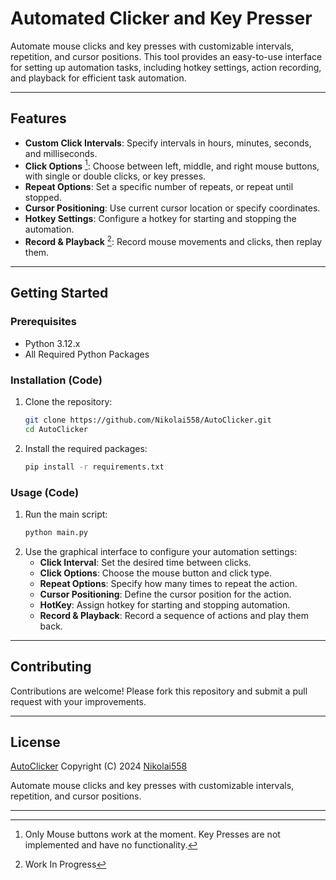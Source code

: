 # Automated Clicker and Key Presser

Automate mouse clicks and key presses with customizable intervals, repetition, and cursor positions.
This tool provides an easy-to-use interface for setting up automation tasks, including hotkey settings, 
action recording, and playback for efficient task automation.

---

## Features

- **Custom Click Intervals**: Specify intervals in hours, minutes, seconds, and milliseconds.
- **Click Options** [^2]: Choose between left, middle, and right mouse buttons, with single or double clicks, or key presses.
- **Repeat Options**: Set a specific number of repeats, or repeat until stopped.
- **Cursor Positioning**: Use current cursor location or specify coordinates.
- **Hotkey Settings**: Configure a hotkey for starting and stopping the automation.
- **Record & Playback** [^1]: Record mouse movements and clicks, then replay them.

---

## Getting Started

### Prerequisites
- Python 3.12.x
- All Required Python Packages

### Installation (Code)
1) Clone the repository:
    ```bash
    git clone https://github.com/Nikolai558/AutoClicker.git
    cd AutoClicker
    ```
2) Install the required packages:
    ```bash
    pip install -r requirements.txt
    ```

### Usage (Code)
1) Run the main script:
    ```bash
    python main.py
    ```
2) Use the graphical interface to configure your automation settings:
   - **Click Interval**: Set the desired time between clicks.
   - **Click Options**: Choose the mouse button and click type.
   - **Repeat Options**: Specify how many times to repeat the action.
   - **Cursor Positioning**: Define the cursor position for the action.
   - **HotKey**: Assign hotkey for starting and stopping automation.
   - **Record & Playback**: Record a sequence of actions and play them back.

---

## Contributing
Contributions are welcome! Please fork this repository and submit a pull request with your improvements.

---

## License

[AutoClicker](https://github.com/Nikolai558/AutoClicker) Copyright (C) 2024 [Nikolai558](https://github.com/Nikolai558)

Automate mouse clicks and key presses with customizable intervals, repetition, and cursor positions.

---

[^1]: Work In Progress
[^2]: Only Mouse buttons work at the moment. Key Presses are not implemented and have no functionality.

